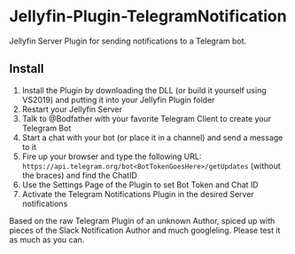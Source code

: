 # Jellyfin-Plugin-TelegramNotification

Jellyfin Server Plugin for sending notifications to a Telegram bot.

## Install
1. Install the Plugin by downloading the DLL (or build it yourself using VS2019) and putting it into your Jellyfin Plugin folder
2. Restart your Jellyfin Server
3. Talk to @Bodfather with your favorite Telegram Client to create your Telegram Bot
4. Start a chat with your bot (or place it in a channel) and send a message to it
5. Fire up your browser and type the following URL: `https://api.telegram.org/bot<BotTokenGoesHere>/getUpdates` 
   (without the braces) and find the ChatID 
6. Use the Settings Page of the Plugin to set Bot Token and Chat ID
7. Activate the Telegram Notifications Plugin in the desired Server notifications

Based on the raw Telegram Plugin of an unknown Author, spiced up with pieces of the Slack Notification Author and much googleling.
Please test it as much as you can. 
